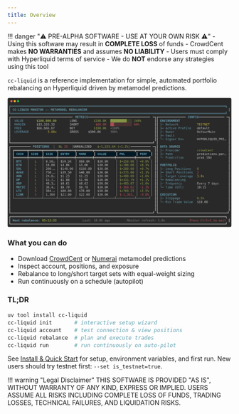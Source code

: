 ```yaml
---
title: Overview
---
```


!!! danger "⚠️ PRE-ALPHA SOFTWARE - USE AT YOUR OWN RISK ⚠️"
    - Using this software may result in **COMPLETE LOSS** of funds
    - CrowdCent makes **NO WARRANTIES** and assumes **NO LIABILITY**
    - Users must comply with Hyperliquid terms of service
    - We do **NOT** endorse any strategies using this tool

`cc-liquid` is a reference implementation for simple, automated portfolio rebalancing on Hyperliquid driven by metamodel predictions.

![cc-liquid dashboard](images/dashboard.svg)


### What you can do

- Download [CrowdCent](https://crowdcent.com/challenge/hyperliquid-ranking/meta-model/) or [Numerai](https://crypto.numer.ai/meta-model) metamodel predictions
- Inspect account, positions, and exposure
- Rebalance to long/short target sets with equal-weight sizing
- Run continuously on a schedule (autopilot)

### TL;DR

```bash
uv tool install cc-liquid
cc-liquid init       # interactive setup wizard
cc-liquid account    # test connection & view positions
cc-liquid rebalance  # plan and execute trades
cc-liquid run        # run continuously on auto-pilot
```

See [Install & Quick Start](install-quickstart.md) for setup, environment variables, and first run. New users should try testnet first: `--set is_testnet=true`.

!!! warning "Legal Disclaimer"
    THIS SOFTWARE IS PROVIDED "AS IS", WITHOUT WARRANTY OF ANY KIND, EXPRESS OR IMPLIED. USERS ASSUME ALL RISKS INCLUDING COMPLETE LOSS OF FUNDS, TRADING LOSSES, TECHNICAL FAILURES, AND LIQUIDATION RISKS.